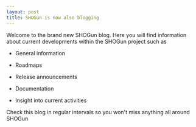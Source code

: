 ```yaml
---
layout: post
title: SHOGun is now also blogging
---
```

Welcome to the brand new SHOGun blog. Here you will find information about current developments within the SHOGun project such as 
* General information
- Roadmaps
+ Release announcements
* Documentation
- Insight into current activities

Check this blog in regular intervals so you won't miss anything all around SHOGun



